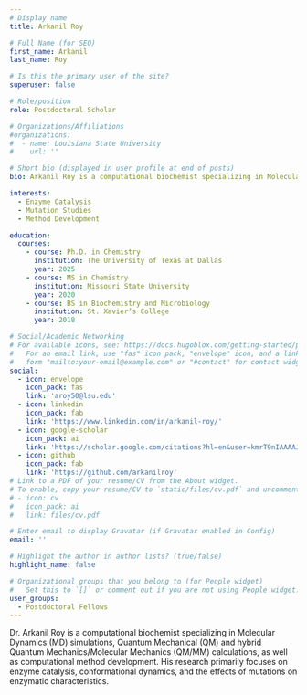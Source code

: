 ```yaml
---
# Display name
title: Arkanil Roy

# Full Name (for SEO)
first_name: Arkanil
last_name: Roy

# Is this the primary user of the site?
superuser: false

# Role/position
role: Postdoctoral Scholar

# Organizations/Affiliations
#organizations:
#  - name: Louisiana State University
#    url: ''

# Short bio (displayed in user profile at end of posts)
bio: Arkanil Roy is a computational biochemist specializing in Molecular Dynamics (MD) simulations, Quantum Mechanical (QM) and hybrid Quantum Mechanics/Molecular Mechanics (QM/MM) calculations, as well as computational method development. His research primarily focuses on enzyme catalysis, conformational dynamics, and the effects of mutations on enzymatic characteristics.

interests:
  - Enzyme Catalysis
  - Mutation Studies
  - Method Development

education:
  courses:
    - course: Ph.D. in Chemistry
      institution: The University of Texas at Dallas
      year: 2025
    - course: MS in Chemistry
      institution: Missouri State University
      year: 2020
    - course: BS in Biochemistry and Microbiology
      institution: St. Xavier’s College
      year: 2018

# Social/Academic Networking
# For available icons, see: https://docs.hugoblox.com/getting-started/page-builder/#icons
#   For an email link, use "fas" icon pack, "envelope" icon, and a link in the
#   form "mailto:your-email@example.com" or "#contact" for contact widget.
social:
  - icon: envelope
    icon_pack: fas
    link: 'aroy50@lsu.edu'
  - icon: linkedin
    icon_pack: fab
    link: 'https://www.linkedin.com/in/arkanil-roy/'
  - icon: google-scholar
    icon_pack: ai
    link: 'https://scholar.google.com/citations?hl=en&user=kmrT9nIAAAAJ'
  - icon: github
    icon_pack: fab
    link: 'https://github.com/arkanilroy'
# Link to a PDF of your resume/CV from the About widget.
# To enable, copy your resume/CV to `static/files/cv.pdf` and uncomment the lines below.
# - icon: cv
#   icon_pack: ai
#   link: files/cv.pdf

# Enter email to display Gravatar (if Gravatar enabled in Config)
email: ''

# Highlight the author in author lists? (true/false)
highlight_name: false

# Organizational groups that you belong to (for People widget)
#   Set this to `[]` or comment out if you are not using People widget.
user_groups:
  - Postdoctoral Fellows
---
```


Dr. Arkanil Roy is a computational biochemist specializing in Molecular Dynamics (MD) simulations, Quantum Mechanical (QM) and hybrid Quantum Mechanics/Molecular Mechanics (QM/MM) calculations, as well as computational method development. His research primarily focuses on enzyme catalysis, conformational dynamics, and the effects of mutations on enzymatic characteristics.
